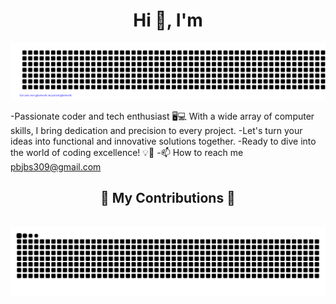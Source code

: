   <h1 align="center">Hi 👋, I'm</h1>
<div align="center">

![gitartwork](gitartwork.svg)
</div>  

-Passionate coder and tech enthusiast 🖥️💻 With a wide array of computer skills, I bring dedication and precision to every project. 
 -Let's turn your ideas into functional and innovative solutions together. 
 -Ready to dive into the world of coding excellence! 💡🚀
 -📫 How to reach me pbjbs309@gmail.com

<!---
pbjb/pbjb is a ✨ special ✨ repository because its `README.md` (this file) appears on your GitHub profile.
You can click the Preview link to take a look at your changes.
--->

<div align="center">
  <h2>🐍 My Contributions 🐍</h2>
  <br>

  <img alt="snake eating my contributions" src="https://raw.githubusercontent.com/pbjb/pbjb/output/github-contribution-grid-snake.svg" />
  
  <br/><br/><br/>
</div>
